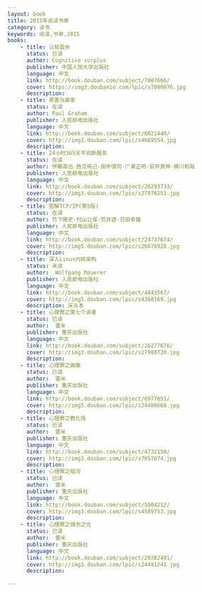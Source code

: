 ```yaml
---
layout: book
title: 2015年阅读书单
category: 读书
keywords: 阅读,书单,2015
books:
    - title: 认知盈余
      status: 已读
      author: Cognitive surplus
      publisher: 中国人民大学出版社
      language: 中文
      link: http://book.douban.com/subject/7007666/
      cover: https://img3.doubanio.com/lpic/s7000076.jpg
      description:
    - title: 黑客与画家
      status: 在读
      author: Paul Graham
      publisher: 人民邮电出版社
      language: 中文
      link: http://book.douban.com/subject/6021440/
      cover: http://img3.douban.com/lpic/s4669554.jpg
      description:
    - title: 24小时365天不间断服务
      status: 在读
      author: 伊藤直也-胜见祐己-田中慎司-广濑正明-安井真伸-横川和哉
      publisher: 人民邮电出版社
      language: 中文
      link: http://book.douban.com/subject/26293733/
      cover: http://img3.douban.com/lpic/s27976251.jpg
      description:
    - title: 图解TCP/IP(第5版)
      status: 在读
      author: 竹下隆史-村山公保-荒井透-苅田幸雄
      publisher: 人民邮电出版社
      language: 中文
      link: http://book.douban.com/subject/24737674/
      cover: http://img5.douban.com/lpic/s26676928.jpg
      description:
    - title: 深入Linux内核架构
      status: 未读
      author:  Wolfgang Mauerer
      publisher: 人民邮电出版社
      language: 中文
      link: http://book.douban.com/subject/4843567/
      cover: http://img5.douban.com/lpic/s4368169.jpg
      description: 床头本
    - title: 心理罪之第七个读者
      status: 已读
      author:  雷米
      publisher: 重庆出版社
      language: 中文
      link: http://book.douban.com/subject/26277676/
      cover: http://img3.douban.com/lpic/s27988720.jpg
      description:
    - title: 心理罪之画像
      status: 已读
      author:  雷米
      publisher: 重庆出版社
      language: 中文
      link: http://book.douban.com/subject/6977651/
      cover: http://img5.douban.com/lpic/s24400668.jpg
      description:
    - title: 心理罪之教化场
      status: 已读
      author:  雷米
      publisher: 重庆出版社
      language: 中文
      link: http://book.douban.com/subject/4732150/
      cover: http://img3.douban.com/lpic/s7057074.jpg
      description:
    - title: 心理罪之暗河
      status: 已读
      author:  雷米
      publisher: 重庆出版社
      language: 中文
      link: http://book.douban.com/subject/5904212/
      cover: http://img3.douban.com/lpic/s4589753.jpg
      description:
    - title: 心理罪之城市之光
      status: 已读
      author:  雷米
      publisher: 重庆出版社
      language: 中文
      link: http://book.douban.com/subject/20382491/
      cover: http://img3.douban.com/lpic/s24481241.jpg
      description:

---
```







